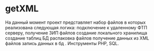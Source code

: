 # getXML
На данный момент проект представляет набор файлов в которых реализована следующая логика:
подключение к удаленному ФТП серверу,
получение ЗИП файлов
создание локального хранилища
создание таблиц БД 
распаковка файлов
получение данных из XML файлов
запись данных в бд . 
Инструменты PHP, SQL.
